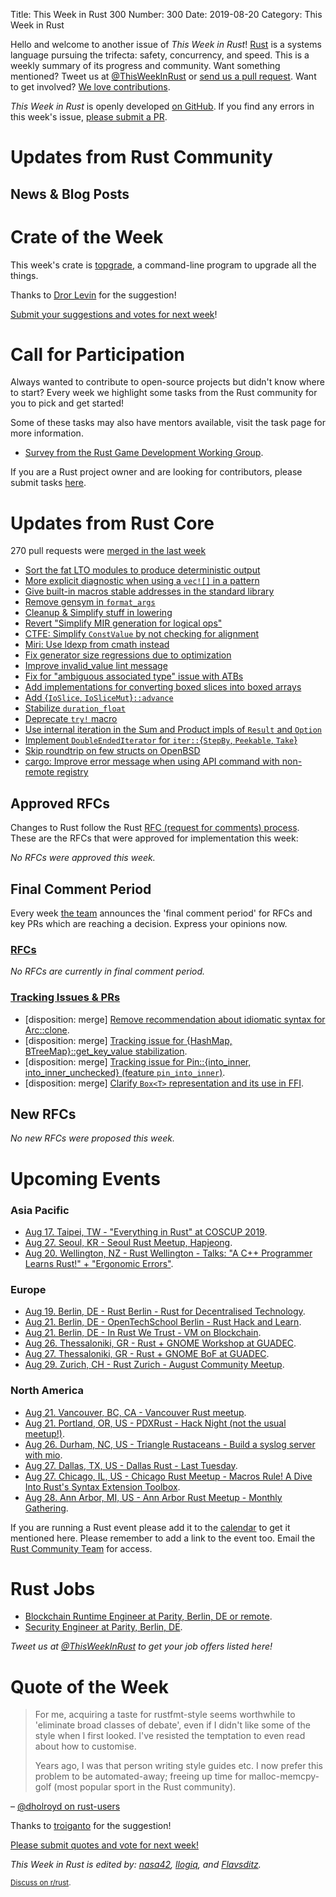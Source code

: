 Title: This Week in Rust 300
Number: 300
Date: 2019-08-20
Category: This Week in Rust

Hello and welcome to another issue of *This Week in Rust*!
[Rust](http://rust-lang.org) is a systems language pursuing the trifecta: safety, concurrency, and speed.
This is a weekly summary of its progress and community.
Want something mentioned? Tweet us at [@ThisWeekInRust](https://twitter.com/ThisWeekInRust) or [send us a pull request](https://github.com/cmr/this-week-in-rust).
Want to get involved? [We love contributions](https://github.com/rust-lang/rust/blob/master/CONTRIBUTING.md).

*This Week in Rust* is openly developed [on GitHub](https://github.com/cmr/this-week-in-rust).
If you find any errors in this week's issue, [please submit a PR](https://github.com/cmr/this-week-in-rust/pulls).

# Updates from Rust Community

## News & Blog Posts

# Crate of the Week

This week's crate is [topgrade](https://crates.io/crates/topgrade), a command-line program to upgrade all the things.

Thanks to [Dror Levin](https://users.rust-lang.org/t/crate-of-the-week/2704/598) for the suggestion!

[Submit your suggestions and votes for next week][submit_crate]!

[submit_crate]: https://users.rust-lang.org/t/crate-of-the-week/2704

# Call for Participation

Always wanted to contribute to open-source projects but didn't know where to start?
Every week we highlight some tasks from the Rust community for you to pick and get started!

Some of these tasks may also have mentors available, visit the task page for more information.

* [Survey from the Rust Game Development Working Group](https://users.rust-lang.org/t/survey-from-the-rust-game-development-working-group/31270).

If you are a Rust project owner and are looking for contributors, please submit tasks [here][guidelines].

[guidelines]: https://users.rust-lang.org/t/twir-call-for-participation/4821

# Updates from Rust Core

270 pull requests were [merged in the last week][merged]

[merged]: https://github.com/search?q=is%3Apr+org%3Arust-lang+is%3Amerged+merged%3A2019-08-05..2019-08-12

* [Sort the fat LTO modules to produce deterministic output](https://github.com/rust-lang/rust/pull/63352)
* [More explicit diagnostic when using a `vec![]` in a pattern](https://github.com/rust-lang/rust/pull/63399)
* [Give built-in macros stable addresses in the standard library](https://github.com/rust-lang/rust/pull/63056)
* [Remove gensym in `format_args`](https://github.com/rust-lang/rust/pull/63114)
* [Cleanup & Simplify stuff in lowering](https://github.com/rust-lang/rust/pull/63432)
* [Revert "Simplify MIR generation for logical ops"](https://github.com/rust-lang/rust/pull/63431)
* [CTFE: Simplify `ConstValue` by not checking for alignment](https://github.com/rust-lang/rust/pull/63079)
* [Miri: Use ldexp from cmath instead](https://github.com/rust-lang/miri/pull/898)
* [Fix generator size regressions due to optimization](https://github.com/rust-lang/rust/pull/63034)
* [Improve invalid_value lint message](https://github.com/rust-lang/rust/pull/63483)
* [Fix for "ambiguous associated type" issue with ATBs](https://github.com/rust-lang/rust/pull/61919)
* [Add implementations for converting boxed slices into boxed arrays](https://github.com/rust-lang/rust/pull/61515)
* [Add {`IoSlice`, `IoSliceMut`}`::advance`](https://github.com/rust-lang/rust/pull/62987)
* [Stabilize `duration_float`](https://github.com/rust-lang/rust/pull/62756)
* [Deprecate `try!` macro](https://github.com/rust-lang/rust/pull/62672)
* [Use internal iteration in the Sum and Product impls of `Result` and `Option`](https://github.com/rust-lang/rust/pull/62459)
* [Implement `DoubleEndedIterator` for `iter::`{`StepBy`, `Peekable`, `Take`}](https://github.com/rust-lang/rust/pull/61457)
* [Skip roundtrip on few structs on OpenBSD](https://github.com/rust-lang/libc/pull/1456)
* [cargo: Improve error message when using API command with non-remote registry](https://github.com/rust-lang/cargo/pull/7239)

## Approved RFCs

Changes to Rust follow the Rust [RFC (request for comments)
process](https://github.com/rust-lang/rfcs#rust-rfcs). These
are the RFCs that were approved for implementation this week:

*No RFCs were approved this week.*

## Final Comment Period

Every week [the team](https://www.rust-lang.org/team.html) announces the
'final comment period' for RFCs and key PRs which are reaching a
decision. Express your opinions now.

### [RFCs](https://github.com/rust-lang/rfcs/labels/final-comment-period)

*No RFCs are currently in final comment period.*

### [Tracking Issues & PRs](https://github.com/rust-lang/rust/labels/final-comment-period)

* [disposition: merge] [Remove recommendation about idiomatic syntax for Arc::clone](https://github.com/rust-lang/rust/pull/63252).
* [disposition: merge] [Tracking issue for {HashMap, BTreeMap}::get_key_value stabilization](https://github.com/rust-lang/rust/issues/49347).
* [disposition: merge] [Tracking issue for Pin::{into_inner, into_inner_unchecked} (feature `pin_into_inner`)](https://github.com/rust-lang/rust/issues/60245).
* [disposition: merge] [Clarify `Box<T>` representation and its use in FFI](https://github.com/rust-lang/rust/pull/62514).

## New RFCs

*No new RFCs were proposed this week.*

# Upcoming Events

### Asia Pacific

* [Aug 17. Taipei, TW - "Everything in Rust" at COSCUP 2019](https://coscup.org/2019/en/).
* [Aug 27. Seoul, KR - Seoul Rust Meetup, Hapjeong](https://www.meetup.com/Rust-Seoul-Meetup/events/nxkdfryzlbkc/).
* [Aug 20. Wellington, NZ - Rust Wellington - Talks: "A C++ Programmer Learns Rust!" + "Ergonomic Errors"](https://www.meetup.com/Rust-Wellington/events/262426843/).

### Europe

* [Aug 19. Berlin, DE - Rust Berlin - Rust for Decentralised Technology](https://www.meetup.com/Rust-Berlin/events/263390533).
* [Aug 21. Berlin, DE - OpenTechSchool Berlin - Rust Hack and Learn](https://www.meetup.com/opentechschool-berlin/events/gkkttqyzlbcc/).
* [Aug 21. Berlin, DE - In Rust We Trust - VM on Blockchain](https://www.meetup.com/Rust-in-Blockchain-Berlin/events/263526816/).
* [Aug 26. Thessaloniki, GR - Rust + GNOME Workshop at GUADEC](https://wiki.gnome.org/GUADEC/2019/Hackingdays/RustGtkGstWorkshop).
* [Aug 27. Thessaloniki, GR - Rust + GNOME BoF at GUADEC](https://wiki.gnome.org/GUADEC/2019/Hackingdays/RustBoF).
* [Aug 29. Zurich, CH - Rust Zurich - August Community Meetup](https://www.meetup.com/Rust-Zurich/events/263756588/).

### North America

* [Aug 21. Vancouver, BC, CA - Vancouver Rust meetup](https://www.meetup.com/Vancouver-Rust/events/rwcpfryzlbcc/).
* [Aug 21. Portland, OR, US - PDXRust - Hack Night (not the usual meetup!)](https://www.meetup.com/PDXRust/events/263076291/).
* [Aug 26. Durham, NC, US - Triangle Rustaceans - Build a syslog server with mio](https://www.meetup.com/triangle-rustaceans/events/mfglwpyzlbjc/).
* [Aug 27. Dallas, TX, US - Dallas Rust - Last Tuesday](https://www.meetup.com/Dallas-Rust/events/zfgwzmyzlbkc/).
* [Aug 27. Chicago, IL, US - Chicago Rust Meetup - Macros Rule! A Dive Into Rust's Syntax Extension Toolbox](https://www.meetup.com/Chicago-Rust-Meetup/events/263849534).
* [Aug 28. Ann Arbor, MI, US - Ann Arbor Rust Meetup - Monthly Gathering](https://www.meetup.com/Ann-Arbor-Rust-Meetup/events/zdfscryzlblc/).

If you are running a Rust event please add it to the [calendar] to get
it mentioned here. Please remember to add a link to the event too.
Email the [Rust Community Team][community] for access.

[calendar]: https://www.google.com/calendar/embed?src=apd9vmbc22egenmtu5l6c5jbfc%40group.calendar.google.com
[community]: mailto:community-team@rust-lang.org

# Rust Jobs

* [Blockchain Runtime Engineer at Parity, Berlin, DE or remote](https://www.parity.io/jobs/#berlin-blockchain-runtime-engineer).
* [Security Engineer at Parity, Berlin, DE](https://www.parity.io/jobs/#berlin-security-engineer).

*Tweet us at [@ThisWeekInRust](https://twitter.com/ThisWeekInRust) to get your job offers listed here!*

# Quote of the Week

> For me, acquiring a taste for rustfmt-style seems worthwhile to 'eliminate broad classes of debate', even if I didn't like some of the style when I first looked. I've resisted the temptation to even read about how to customise.
>
> Years ago, I was that person writing style guides etc. I now prefer this problem to be automated-away; freeing up time for malloc-memcpy-golf (most popular sport in the Rust community).

– [@dholroyd on rust-users](https://users.rust-lang.org/t/how-are-you-using-rustfmt-and-clippy/31082/8)

Thanks to [troiganto](https://users.rust-lang.org/t/twir-quote-of-the-week/328/680) for the suggestion!

[Please submit quotes and vote for next week!](https://users.rust-lang.org/t/twir-quote-of-the-week/328)

*This Week in Rust is edited by: [nasa42](https://github.com/nasa42), [llogiq](https://github.com/llogiq), and [Flavsditz](https://github.com/Flavsditz).*

<small>[Discuss on r/rust]().</small>

